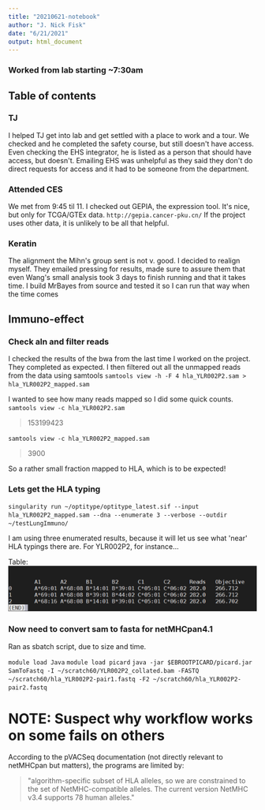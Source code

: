 ```yaml
---
title: "20210621-notebook"
author: "J. Nick Fisk"
date: "6/21/2021"
output: html_document
---
```

### Worked from lab starting ~7:30am

## Table of contents



### TJ
I helped TJ get into lab and get settled with a place to work and a tour. We checked and he completed the safety course, but still doesn't have access.
Even checking the EHS integrator, he is listed as a person that should have access, but doesn't. Emailing EHS was unhelpful as they said they don't do 
direct requests for access and it had to be someone from the department. 

### Attended CES
We met from 9:45 til 11. I checked out GEPIA, the expression tool. It's nice, but only for TCGA/GTEx data.
`http://gepia.cancer-pku.cn/`
If the project uses other data, it is unlikely to be all that helpful.


### Keratin
The alignment the Mihn's group sent is not v. good. I decided to realign myself. They emailed pressing for results, made sure to assure them that even Wang's small analysis took 3 days to finish running and that it takes time. 
I build MrBayes from source and tested it so I can run that way when the time comes

## Immuno-effect

### Check aln and filter reads
I checked the results of the bwa from the last time I worked on the project. They completed as expected.
I then filtered out all the unmapped reads from the data using samtools
`samtools view -h -F 4 hla_YLR002P2.sam > hla_YLR002P2_mapped.sam`

I wanted to see how many reads mapped so I did some quick counts.
`samtools view -c hla_YLR002P2.sam`


> 153199423


`samtools view -c hla_YLR002P2_mapped.sam`


> 3900


So a rather small fraction mapped to HLA, which is to be expected!

### Lets get the HLA typing

`singularity run ~/optitype/optitype_latest.sif --input hla_YLR002P2_mapped.sam --dna --enumerate 3 --verbose --outdir ~/testLungImmuno/`

I am using three enumerated results, because it will let us see what 'near' HLA typings there are. For YLR002P2, for instance...

Table: ![Alt](./YLR008P2_OptiType3.PNG "Table of Top 3 Results")

### Now need to convert sam to fasta for netMHCpan4.1
Ran as sbatch script, due to size and time.

`module load Java`
`module load picard`
`java -jar $EBROOTPICARD/picard.jar SamToFastq -I ~/scratch60/YLR002P2_collated.bam -FASTQ ~/scratch60/hla_YLR002P2-pair1.fastq -F2 ~/scratch60/hla_YLR002P2-pair2.fastq`

# NOTE: Suspect why workflow works on some fails on others
According to the pVACSeq documentation (not directly relevant to netMHCpan but matters), the programs are limited by:

> "algorithm-specific subset of HLA alleles, so we are constrained to the set of NetMHC-compatible alleles. The current version NetMHC v3.4 supports 78 human alleles."

